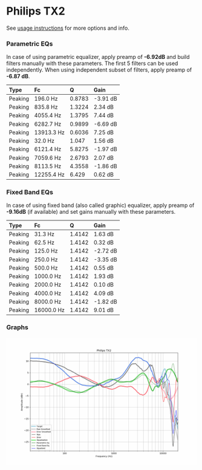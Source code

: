 # Philips TX2
See [usage instructions](https://github.com/jaakkopasanen/AutoEq#usage) for more options and info.

### Parametric EQs
In case of using parametric equalizer, apply preamp of **-6.92dB** and build filters manually
with these parameters. The first 5 filters can be used independently.
When using independent subset of filters, apply preamp of **-6.87 dB**.

| Type    | Fc         |      Q | Gain     |
|:--------|:-----------|:-------|:---------|
| Peaking | 196.0 Hz   | 0.8783 | -3.91 dB |
| Peaking | 835.8 Hz   | 1.3224 | 2.34 dB  |
| Peaking | 4055.4 Hz  | 1.3795 | 7.44 dB  |
| Peaking | 6282.7 Hz  | 0.9899 | -6.69 dB |
| Peaking | 13913.3 Hz | 0.6036 | 7.25 dB  |
| Peaking | 32.0 Hz    | 1.047  | 1.56 dB  |
| Peaking | 6121.4 Hz  | 5.8275 | -1.97 dB |
| Peaking | 7059.6 Hz  | 2.6793 | 2.07 dB  |
| Peaking | 8113.5 Hz  | 4.3558 | -1.86 dB |
| Peaking | 12255.4 Hz | 6.429  | 0.62 dB  |

### Fixed Band EQs
In case of using fixed band (also called graphic) equalizer, apply preamp of **-9.16dB**
(if available) and set gains manually with these parameters.

| Type    | Fc         |      Q | Gain     |
|:--------|:-----------|:-------|:---------|
| Peaking | 31.3 Hz    | 1.4142 | 1.63 dB  |
| Peaking | 62.5 Hz    | 1.4142 | 0.32 dB  |
| Peaking | 125.0 Hz   | 1.4142 | -2.72 dB |
| Peaking | 250.0 Hz   | 1.4142 | -3.35 dB |
| Peaking | 500.0 Hz   | 1.4142 | 0.55 dB  |
| Peaking | 1000.0 Hz  | 1.4142 | 1.93 dB  |
| Peaking | 2000.0 Hz  | 1.4142 | 0.10 dB  |
| Peaking | 4000.0 Hz  | 1.4142 | 4.09 dB  |
| Peaking | 8000.0 Hz  | 1.4142 | -1.82 dB |
| Peaking | 16000.0 Hz | 1.4142 | 9.01 dB  |

### Graphs
![](./Philips%20TX2.png)